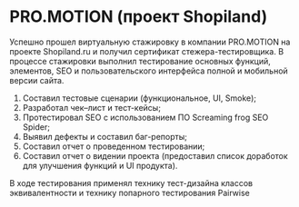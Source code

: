 # PRO.MOTION (проект Shopiland)
Успешно прошел виртуальную стажировку в компании PRO.MOTION на проекте Shopiland.ru и получил сертификат стежера-тестировщика.
В процессе стажировки выполнил тестирование основных функций, элементов, SEO и пользовательского интерфейса полной и мобильной версии сайта.
1) Составил тестовые сценарии (функциональное, UI, Smoke);
2) Разработал чек–лист и тест-кейсы;
3) Протестировал SEO с использованием ПО Screaming frog SEO Spider;
4) Выявил дефекты и составил баг-репорты;
5) Составил отчет о проведенном тестировании;
6) Составил отчет о видении проекта (предоставил список доработок для улучшения функций и UI продукта).

В ходе тестирования применял технику тест-дизайна классов эквивалентности и технику попарного тестирования Pairwise
